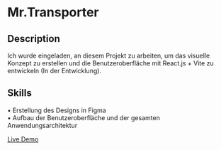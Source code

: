 # Mr.Transporter

## Description

Ich wurde eingeladen, an diesem Projekt zu arbeiten, um das visuelle Konzept zu erstellen und die Benutzeroberfläche mit React.js + Vite zu entwickeln (In der Entwicklung).

## Skills

•	Erstellung des Designs in Figma  
•	Aufbau der Benutzeroberfläche und der gesamten Anwendungsarchitektur

[Live Demo](https://react-mr-transporter.vercel.app/)

